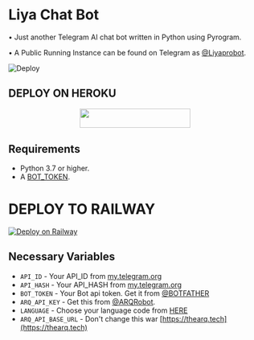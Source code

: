 # Liya Chat Bot
• Just another Telegram AI chat bot written in Python using Pyrogram.

• A Public Running Instance can be found on Telegram as [@Liyaprobot](https://t.me/Liyaprobot).

![Deploy](https://telegra.ph/file/658a28e5e1e735caab141.png)

## DEPLOY ON HEROKU

<p align="center"><a href="https://heroku.com/deploy?template=https://github.com/tz-ash/liya"> <img src="https://img.shields.io/badge/Deploy%20To%20Heroku-grey?style=for-the-badge&logo=heroku" width="220" height="38.45"/></a></p>

## Requirements

- Python 3.7 or higher.
- A [BOT_TOKEN](https://t.me/botfather).

# DEPLOY TO RAILWAY

[![Deploy on Railway](https://railway.app/button.svg)](https://railway.app/new/template?template=https://github.com/tz-ash/liya) 


## Necessary Variables
- `API_ID` - Your API_ID from [my.telegram.org](https://my.telegram.org/)
- `API_HASH` - Your API_HASH from [my.telegram.org](https://my.telegram.org/)
- `BOT_TOKEN` - Your Bot api token. Get it from [@BOTFATHER](https://t.me/BOTFATHER) 
- `ARQ_API_KEY` - Get this from [@ARQRobot](https://t.me/ARQRobot). 
- `LANGUAGE` - Choose your language code from [HERE](https://py-googletrans.readthedocs.io/en/latest/#googletrans-languages) 
- `ARQ_API_BASE_URL` - Don't change this war [https://thearq.tech](https://thearq.tech) 




